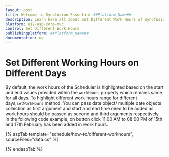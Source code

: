 ```yaml
---
layout: post
title: Welcome to Syncfusion Essential ##Platform_Name##
description: Learn here all about Set Different Work Hours of Syncfusion Essential ##Platform_Name## widgets based on HTML5 and jQuery.
platform: ej2-asp-core-mvc
control: Set Different Work Hours
publishingplatform: ##Platform_Name##
documentation: ug
---
```


# Set Different Working Hours on Different Days

By default, the work hours of the Scheduler is highlighted based on the start and end values provided within the `workHours` property which remains same for all days. To highlight different work hours range for different days,`setWorkHours` method. You can pass date object/ multiple date objects collection as first argument and start and end time need to be added as work hours should be passed as second and third arguments respectively. In the following code example, on button click 11:00 AM to 08:00 PM of 15th and 17th February has been added in work hours.

{% aspTab template="schedule/how-to/different-workhours", sourceFiles="data.cs"  %}

{% endaspTab %}